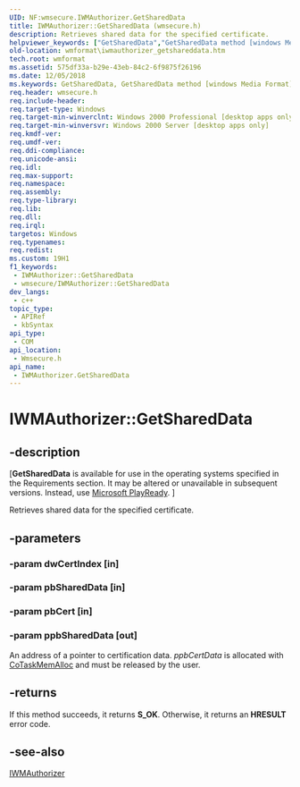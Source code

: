 ```yaml
---
UID: NF:wmsecure.IWMAuthorizer.GetSharedData
title: IWMAuthorizer::GetSharedData (wmsecure.h)
description: Retrieves shared data for the specified certificate.
helpviewer_keywords: ["GetSharedData","GetSharedData method [windows Media Format]","GetSharedData method [windows Media Format]","IWMAuthorizer interface","IWMAuthorizer interface [windows Media Format]","GetSharedData method","IWMAuthorizer.GetSharedData","IWMAuthorizer::GetSharedData","wmformat.iwmauthorizer_getshareddata","wmsecure/IWMAuthorizer::GetSharedData"]
old-location: wmformat\iwmauthorizer_getshareddata.htm
tech.root: wmformat
ms.assetid: 575df33a-b29e-43eb-84c2-6f9875f26196
ms.date: 12/05/2018
ms.keywords: GetSharedData, GetSharedData method [windows Media Format], GetSharedData method [windows Media Format],IWMAuthorizer interface, IWMAuthorizer interface [windows Media Format],GetSharedData method, IWMAuthorizer.GetSharedData, IWMAuthorizer::GetSharedData, wmformat.iwmauthorizer_getshareddata, wmsecure/IWMAuthorizer::GetSharedData
req.header: wmsecure.h
req.include-header: 
req.target-type: Windows
req.target-min-winverclnt: Windows 2000 Professional [desktop apps only]
req.target-min-winversvr: Windows 2000 Server [desktop apps only]
req.kmdf-ver: 
req.umdf-ver: 
req.ddi-compliance: 
req.unicode-ansi: 
req.idl: 
req.max-support: 
req.namespace: 
req.assembly: 
req.type-library: 
req.lib: 
req.dll: 
req.irql: 
targetos: Windows
req.typenames: 
req.redist: 
ms.custom: 19H1
f1_keywords:
 - IWMAuthorizer::GetSharedData
 - wmsecure/IWMAuthorizer::GetSharedData
dev_langs:
 - c++
topic_type:
 - APIRef
 - kbSyntax
api_type:
 - COM
api_location:
 - Wmsecure.h
api_name:
 - IWMAuthorizer.GetSharedData
---
```


# IWMAuthorizer::GetSharedData


## -description

<p class="CCE_Message">[<b>GetSharedData</b> is available for use in the operating systems specified in the Requirements section. It may be altered or unavailable in subsequent versions. Instead, use <a href="https://www.microsoft.com/PlayReady/">Microsoft PlayReady</a>.
]

Retrieves shared  data for the specified certificate.

## -parameters

### -param dwCertIndex [in]

### -param pbSharedData [in]

### -param pbCert [in]

### -param ppbSharedData [out]

An address of a pointer to certification data. <i>ppbCertData</i> is allocated with <a href="https://docs.microsoft.com/windows/desktop/api/combaseapi/nf-combaseapi-cotaskmemalloc">CoTaskMemAlloc</a> and must be released by the user.

## -returns

If this method succeeds, it returns <b xmlns:loc="http://microsoft.com/wdcml/l10n">S_OK</b>. Otherwise, it returns an <b xmlns:loc="http://microsoft.com/wdcml/l10n">HRESULT</b> error code.

## -see-also

<a href="https://docs.microsoft.com/windows/desktop/api/wmsecure/nn-wmsecure-iwmauthorizer">IWMAuthorizer</a>

